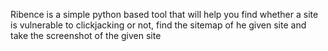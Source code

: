 Ribence is a simple python based tool that will help you find whether a site is vulnerable to clickjacking or not, find the sitemap of he given site and take the screenshot of the given site
